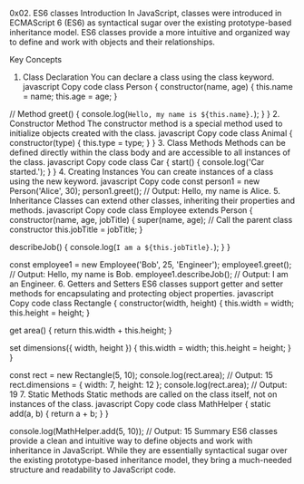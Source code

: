 0x02. ES6 classes
Introduction
In JavaScript, classes were introduced in ECMAScript 6 (ES6) as syntactical sugar over the existing prototype-based inheritance model. ES6 classes provide a more intuitive and organized way to define and work with objects and their relationships.

Key Concepts
1. Class Declaration
You can declare a class using the class keyword.
javascript
Copy code
class Person {
  constructor(name, age) {
    this.name = name;
    this.age = age;
  }

  // Method
  greet() {
    console.log(`Hello, my name is ${this.name}.`);
  }
}
2. Constructor Method
The constructor method is a special method used to initialize objects created with the class.
javascript
Copy code
class Animal {
  constructor(type) {
    this.type = type;
  }
}
3. Class Methods
Methods can be defined directly within the class body and are accessible to all instances of the class.
javascript
Copy code
class Car {
  start() {
    console.log('Car started.');
  }
}
4. Creating Instances
You can create instances of a class using the new keyword.
javascript
Copy code
const person1 = new Person('Alice', 30);
person1.greet();  // Output: Hello, my name is Alice.
5. Inheritance
Classes can extend other classes, inheriting their properties and methods.
javascript
Copy code
class Employee extends Person {
  constructor(name, age, jobTitle) {
    super(name, age);  // Call the parent class constructor
    this.jobTitle = jobTitle;
  }

  describeJob() {
    console.log(`I am a ${this.jobTitle}.`);
  }
}

const employee1 = new Employee('Bob', 25, 'Engineer');
employee1.greet();  // Output: Hello, my name is Bob.
employee1.describeJob();  // Output: I am an Engineer.
6. Getters and Setters
ES6 classes support getter and setter methods for encapsulating and protecting object properties.
javascript
Copy code
class Rectangle {
  constructor(width, height) {
    this.width = width;
    this.height = height;
  }

  get area() {
    return this.width + this.height;
  }

  set dimensions({ width, height }) {
    this.width = width;
    this.height = height;
  }
}

const rect = new Rectangle(5, 10);
console.log(rect.area);  // Output: 15
rect.dimensions = { width: 7, height: 12 };
console.log(rect.area);  // Output: 19
7. Static Methods
Static methods are called on the class itself, not on instances of the class.
javascript
Copy code
class MathHelper {
  static add(a, b) {
    return a + b;
  }
}

console.log(MathHelper.add(5, 10));  // Output: 15
Summary
ES6 classes provide a clean and intuitive way to define objects and work with inheritance in JavaScript. While they are essentially syntactical sugar over the existing prototype-based inheritance model, they bring a much-needed structure and readability to JavaScript code.



